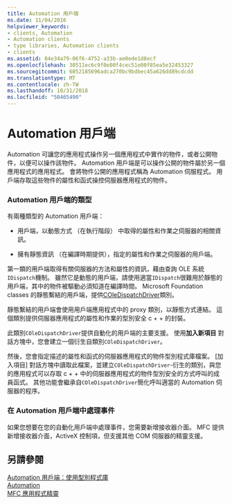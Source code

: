 ```yaml
---
title: Automation 用戶端
ms.date: 11/04/2016
helpviewer_keywords:
- clients, Automation
- Automation clients
- type libraries, Automation clients
- clients
ms.assetid: 84e34a79-06f6-4752-a33b-ae0ede1d8ecf
ms.openlocfilehash: 30511ec6c9f0e00f4cec51e00f85ea5e32453327
ms.sourcegitcommit: 6052185696adca270bc9bdbec45a626dd89cdcdd
ms.translationtype: MT
ms.contentlocale: zh-TW
ms.lasthandoff: 10/31/2018
ms.locfileid: "50465490"
---
```

# <a name="automation-clients"></a>Automation 用戶端

Automation 可讓您的應用程式操作另一個應用程式中實作的物件，或者公開物件，以便可以操作該物件。 Automation 用戶端是可以操作公開的物件屬於另一個應用程式的應用程式。 會將物件公開的應用程式稱為 Automation 伺服程式。 用戶端存取這些物件的屬性和函式操控伺服器應用程式的物件。

### <a name="types-of-automation-clients"></a>Automation 用戶端的類型

有兩種類型的 Automation 用戶端：

- 用戶端，以動態方式 （在執行階段） 中取得的屬性和作業之伺服器的相關資訊。

- 擁有靜態資訊 （在編譯時期提供），指定的屬性和作業之伺服器的用戶端。

第一類的用戶端取得有關伺服器的方法和屬性的資訊，藉由查詢 OLE 系統`IDispatch`機制。 雖然它是動態的用戶端，請使用適當`IDispatch`很難用於靜態的用戶端，其中的物件被驅動必須知道在編譯時間。 Microsoft Foundation classes 的靜態繫結的用戶端，提供[COleDispatchDriver](../mfc/reference/coledispatchdriver-class.md)類別。

靜態繫結的用戶端會使用用戶端應用程式中的 proxy 類別，以靜態方式連結。 這個類別提供伺服器應用程式的屬性和作業的型別安全 c + + 的封裝。

此類別`COleDispatchDriver`提供自動化的用戶端的主要支援。 使用**加入新項目** 對話方塊中，您會建立一個衍生自類別`COleDispatchDriver`。

然後，您會指定描述的屬性和函式的伺服器應用程式的物件型別程式庫檔案。 [加入項目] 對話方塊中讀取此檔案，並建立`COleDispatchDriver`-衍生的類別，與您的應用程式可以存取 c + + 中的伺服器應用程式的物件型別安全的方式呼叫的成員函式。 其他功能會繼承自`COleDispatchDriver`簡化呼叫適當的 Automation 伺服器的程序。

### <a name="handling-events-in-automation-clients"></a>在 Automation 用戶端中處理事件

如果您想要在您的自動化用戶端中處理事件，您需要新增接收器介面。 MFC 提供新增接收器介面，ActiveX 控制項，但支援其他 COM 伺服器的精靈支援。

## <a name="see-also"></a>另請參閱

[Automation 用戶端：使用型別程式庫](../mfc/automation-clients-using-type-libraries.md)<br/>
[Automation](../mfc/automation.md)<br/>
[MFC 應用程式精靈](../mfc/reference/mfc-application-wizard.md)

